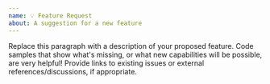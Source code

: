 ```yaml
---
name: 💡 Feature Request
about: A suggestion for a new feature
---
```


<!--
    Thanks for contributing to the Swift MMIO!

    Before you submit your issue, please replace the paragraph
    below with information about your proposed feature.
-->

Replace this paragraph with a description of your proposed feature. Code samples that show what's missing, or what new capabilities will be possible, are very helpful! Provide links to existing issues or external references/discussions, if appropriate.
